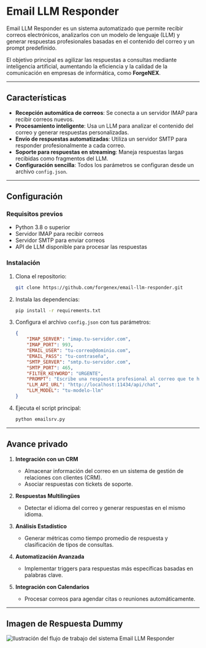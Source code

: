 # Email LLM Responder

Email LLM Responder es un sistema automatizado que permite recibir correos electrónicos, analizarlos con un modelo de lenguaje (LLM) y generar respuestas profesionales basadas en el contenido del correo y un prompt predefinido.

El objetivo principal es agilizar las respuestas a consultas mediante inteligencia artificial, aumentando la eficiencia y la calidad de la comunicación en empresas de informática, como **ForgeNEX**.

---

## Características

- **Recepción automática de correos**: Se conecta a un servidor IMAP para recibir correos nuevos.
- **Procesamiento inteligente**: Usa un LLM para analizar el contenido del correo y generar respuestas personalizadas.
- **Envío de respuestas automatizadas**: Utiliza un servidor SMTP para responder profesionalmente a cada correo.
- **Soporte para respuestas en streaming**: Maneja respuestas largas recibidas como fragmentos del LLM.
- **Configuración sencilla**: Todos los parámetros se configuran desde un archivo `config.json`.

---

## Configuración

### Requisitos previos
- Python 3.8 o superior
- Servidor IMAP para recibir correos
- Servidor SMTP para enviar correos
- API de LLM disponible para procesar las respuestas

### Instalación
1. Clona el repositorio:
   ```bash
   git clone https://github.com/forgenex/email-llm-responder.git
   ```
2. Instala las dependencias:
   ```bash
   pip install -r requirements.txt
   ```
3. Configura el archivo `config.json` con tus parámetros:
   ```json
   {
       "IMAP_SERVER": "imap.tu-servidor.com",
       "IMAP_PORT": 993,
       "EMAIL_USER": "tu-correo@dominio.com",
       "EMAIL_PASS": "tu-contraseña",
       "SMTP_SERVER": "smtp.tu-servidor.com",
       "SMTP_PORT": 465,
       "FILTER_KEYWORD": "URGENTE",
       "PROMPT": "Escribe una respuesta profesional al correo que te ha llegado dando información sobre el tema que preguntan. Gracias por confiar en ForgeNEX.",
       "LLM_API_URL": "http://localhost:11434/api/chat",
       "LLM_MODEL": "tu-modelo-llm"
   }
   ```
4. Ejecuta el script principal:
   ```bash
   python emailsrv.py
   ```

---

## Avance privado

1. **Integración con un CRM**
   - Almacenar información del correo en un sistema de gestión de relaciones con clientes (CRM).
   - Asociar respuestas con tickets de soporte.

2. **Respuestas Multilingües**
   - Detectar el idioma del correo y generar respuestas en el mismo idioma.

3. **Análisis Estadístico**
   - Generar métricas como tiempo promedio de respuesta y clasificación de tipos de consultas.

4. **Automatización Avanzada**
   - Implementar triggers para respuestas más específicas basadas en palabras clave.

5. **Integración con Calendarios**
   - Procesar correos para agendar citas o reuniones automáticamente.

---

## Imagen de Respuesta Dummy
![Ilustración del flujo de trabajo del sistema Email LLM Responder](https://i.ibb.co/BNr7XFm/screen.png)

